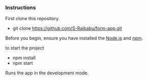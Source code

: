 ### Instructions
First clone this repository.

 - git clone https://github.com/S-Rajbabu/form-app.git

Before you begin, ensure you have installed the  [Node.js](https://nodejs.org/) and [npm](https://www.npmjs.com/).

to start the project
 - npm install
 - npm start 

Runs the app in the development mode.
